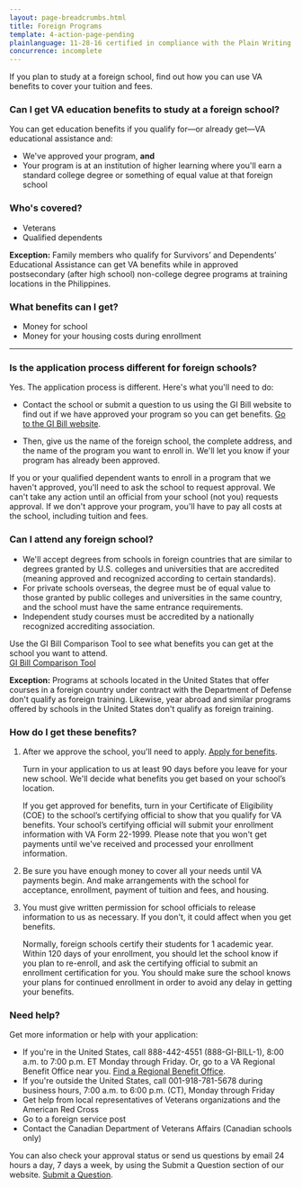 ```yaml
---
layout: page-breadcrumbs.html
title: Foreign Programs
template: 4-action-page-pending
plainlanguage: 11-28-16 certified in compliance with the Plain Writing Act
concurrence: incomplete
---
```


<div class="va-introtext">
If you plan to study at a foreign school, find out how you can use VA benefits to cover your tuition and fees.
</div>

### Can I get VA education benefits to study at a foreign school?
You can get education benefits if you qualify for—or already get—VA educational assistance and:
  - We've approved your program, **and**
  - Your program is at an institution of higher learning where you'll earn a standard college degree or something of equal value at that foreign school

### Who's covered?

- Veterans
- Qualified dependents 

**Exception:** Family members who qualify for Survivors’ and Dependents’ Educational Assistance can get VA benefits while in approved postsecondary (after high school) non-college degree programs at training locations in the Philippines.

### What benefits can I get? 

- Money for school 
- Money for your housing costs during enrollment

-----
### Is the application process different for foreign schools? 

Yes. The application process is different. Here's what you'll need to do:

- Contact the school or submit a question to us using the GI Bill website to find out if we have approved your program so you can get benefits. [Go to the GI Bill website](https://gibill.custhelp.com/app/ask/). 

- Then, give us the name of the foreign school, the complete address, and the name of the program you want to enroll in. We'll let you know if your program has already been approved. 

If you or your qualified dependent wants to enroll in a program that we haven't approved, you'll need to ask the school to request approval. We can't take any action until an official from your school (not you) requests approval. If we don't approve your program, you'll have to pay all costs at the school, including tuition and fees.

### Can I attend any foreign school? 

- We'll accept degrees from schools in foreign countries that are similar to degrees granted by U.S. colleges and universities that are accredited (meaning approved and recognized according to certain standards). 
- For private schools overseas, the degree must be of equal value to those granted by public colleges and universities in the same country, and the school must have the same entrance requirements. 
- Independent study courses must be accredited by a nationally recognized accrediting association.

Use the GI Bill Comparison Tool to see what benefits you can get at the school you want to attend. 
<br>
<a class="usa-button-primary va-button-secondary" href="/gi-bill-comparison-tool/">GI Bill Comparison Tool</a>

**Exception:** Programs at schools located in the United States that offer courses in a foreign country under contract with the Department of Defense don't qualify as foreign training. Likewise, year abroad and similar programs offered by schools in the United States don't qualify as foreign training.


### How do I get these benefits? 


<ol class="process">
<li class="step one wow fadeIn animated" markdown="1">

After we approve the school, you'll need to apply. [Apply for benefits](/education/apply-for-education-benefits/). 

Turn in your application to us at least 90 days before you leave for your new school. We'll decide what benefits you get based on your school’s location. 

If you get approved for benefits, turn in your Certificate of Eligibility (COE) to the school’s certifying official to show that you qualify for VA benefits. Your school’s certifying official will submit your enrollment information with VA Form 22-1999. Please note that you won't get payments until we've received and processed your enrollment information.


</li>

<li class="step two wow fadeIn animated" markdown="0">


Be sure you have enough money to cover all your needs until VA payments begin. And make arrangements with the school for acceptance, enrollment, payment of tuition and fees, and housing.


</li>

<li class="step three last wow fadeIn animated" markdown="0">

You must give written permission for school officials to release information to us as necessary. If you don't, it could affect when you get benefits. 

Normally, foreign schools certify their students for 1 academic year. Within 120 days of your enrollment, you should let the school know if you plan to re-enroll, and ask the certifying official to submit an enrollment certification for you. You should make sure the school knows your plans for continued enrollment in order to avoid any delay in getting your benefits.

</ol>

### Need help?

Get more information or help with your application:
- If you're in the United States, call <span class="tel">888-442-4551</span> (888-GI-BILL-1), 8:00 a.m. to 7:00 p.m. ET Monday through Friday. Or, go to a VA Regional Benefit Office near you. [Find a Regional Benefit Office](/facilities).
- If you're outside the United States, call <span class="tel">001-918-781-5678</span> during business hours, 7:00 a.m. to 6:00 p.m. (CT), Monday through Friday
- Get help from local representatives of Veterans organizations and the American Red Cross
- Go to a foreign service post
- Contact the Canadian Department of Veterans Affairs (Canadian schools only)

You can also check your approval status or send us questions by email 24 hours a day, 7 days a week, by using the Submit a Question section of our website. [Submit a Question](http://www.benefits.va.gov/gibill/ext_redirect.asp?url=https://gibill.custhelp.com/app/ask/).
